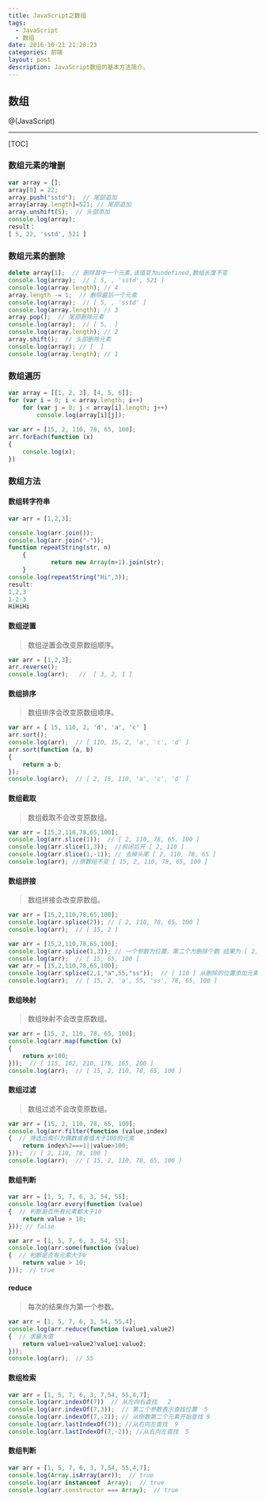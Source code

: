 ```yaml
---
title: JavaScript之数组
tags:
  - JavaScript
  - 数组
date: 2016-10-21 21:28:23
categories: 前端
layout: post
description: JavaScript数组的基本方法简介。
---
```


## 数组

@(JavaScript)

------

[TOC]

### 数组元素的增删

```javascript
var array = [];
array[0] = 22;
array.push("sstd");  // 尾部追加
array[array.length]=521; // 尾部追加
array.unshift(5);  // 头部添加
console.log(array);
result：
[ 5, 22, 'sstd', 521 ]
```

### 数组元素的删除

```javascript
delete array[1];  // 删除其中一个元素,该值变为undefined,数组长度不变
console.log(array);  // [ 5, , 'sstd', 521 ]
console.log(array.length); // 4
array.length -= 1;  // 删除最后一个元素 
console.log(array);  // [ 5, , 'sstd' ]
console.log(array.length); // 3
array.pop();  // 尾部删除元素
console.log(array);  // [ 5,  ]
console.log(array.length); // 2
array.shift();  // 头部删除元素 
console.log(array); // [  ]
console.log(array.length); // 1
```

### 数组遍历

```javascript
var array = [[1, 2, 3], [4, 5, 6]];
for (var i = 0; i < array.length; i++)
    for (var j = 0; j < array[i].length; j++)
        console.log(array[i][j]);
        
var arr = [15, 2, 110, 78, 65, 100];
arr.forEach(function (x)
{
    console.log(x);
})
```

### 数组方法

#### 数组转字符串

```javascript
var arr = [1,2,3];

console.log(arr.join());
console.log(arr.join("-"));
function repeatString(str, n)
    {
            return new Array(n+1).join(str);
    }
console.log(repeatString("Hi",3));
result:
1,2,3
1-2-3
HiHiHi
```

#### 数组逆置

> 数组逆置会改变原数组顺序。

```javascript
var arr = [1,2,3];
arr.reverse();
console.log(arr);   //  [ 3, 2, 1 ]
```

#### 数组排序

> 数组排序会改变原数组顺序。

```javascript
var arr = [ 15, 110, 2, 'd', 'a', 'c' ]
arr.sort();
console.log(arr);  // [ 110, 15, 2, 'a', 'c', 'd' ]
arr.sort(function (a, b)
{
    return a-b;
});
console.log(arr);  // [ 2, 15, 110, 'a', 'c', 'd' ]
```

#### 数组截取

> 数组截取不会改变原数组。

```javascript
var arr = [15,2,110,78,65,100];
console.log(arr.slice(1));  // [ 2, 110, 78, 65, 100 ]
console.log(arr.slice(1,3));  //前闭后开 [ 2, 110 ]
console.log(arr.slice(1,-1)); // 去掉头尾 [ 2, 110, 78, 65 ]
console.log(arr); //原数组不变 [ 15, 2, 110, 78, 65, 100 ]
```

#### 数组拼接

> 数组拼接会改变原数组。

```javascript
var arr = [15,2,110,78,65,100];
console.log(arr.splice(2)); // [ 2, 110, 78, 65, 100 ]
console.log(arr);  // [ 15, 2 ]

var arr = [15,2,110,78,65,100]; 
console.log(arr.splice(1,3)); // 一个参数为位置，第二个为删除个数 结果为 [ 2, 110, 78 ]
console.log(arr);  // [ 15, 65, 100 ]
var arr = [15,2,110,78,65,100]; 
console.log(arr.splice(2,1,"a",55,"ss"));  // [ 110 ] 从删除的位置添加元素
console.log(arr);  // [ 15, 2, 'a', 55, 'ss', 78, 65, 100 ]
```

#### 数组映射

> 数组映射不会改变原数组。

```javascript
var arr = [15, 2, 110, 78, 65, 100];
console.log(arr.map(function (x)
{
    return x+100;
}));  // [ 115, 102, 210, 178, 165, 200 ]
console.log(arr);  // [ 15, 2, 110, 78, 65, 100 ]
```

#### 数组过滤

> 数组过滤不会改变原数组。

```javascript
var arr = [15, 2, 110, 78, 65, 100];
console.log(arr.filter(function (value,index)
{  // 筛选出索引为偶数或者值大于100的元素
    return index%2===1||value>100;
}));  // [ 2, 110, 78, 100 ]
console.log(arr);  // [ 15, 2, 110, 78, 65, 100 ]
```

#### 数组判断

```javascript
var arr = [1, 5, 7, 6, 3, 54, 55];
console.log(arr.every(function (value)
{  // 判断是否所有元素都大于10
    return value > 10;
})); // false

var arr = [1, 5, 7, 6, 3, 54, 55];
console.log(arr.some(function (value)
{  // 判断是否有元素大于0
    return value > 10;
}));  // true
```

#### reduce

> 每次的结果作为第一个参数。

```javascript
var arr = [1, 5, 7, 6, 3, 54, 55,4];
console.log(arr.reduce(function (value1,value2)
{  // 求最大值
    return value1>value2?value1:value2;
}));
console.log(arr);  // 55
```

#### 数组检索

```javascript
var arr = [1, 5, 7, 6, 3, 7,54, 55,4,7];
console.log(arr.indexOf(7))  // 从左向右查找   2
console.log(arr.indexOf(7,3));  // 第二个参数表示查找位置  5
console.log(arr.indexOf(7,-2)); // 从倒数第二个元素开始查找 9
console.log(arr.lastIndexOf(7)); //从右向左查找  9
console.log(arr.lastIndexOf(7,-2)); //从右向左查找  5
```

#### 数组判断

```javascript
var arr = [1, 5, 7, 6, 3, 7,54, 55,4,7];
console.log(Array.isArray(arr));  // true
console.log(arr instanceof  Array);  // true
console.log(arr.constructor === Array);  // true
```

